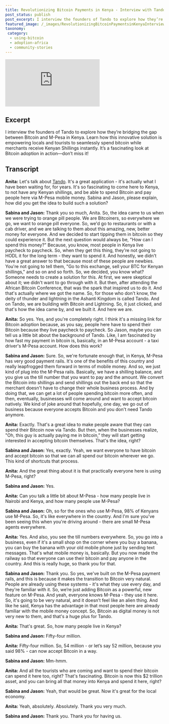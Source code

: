 ```yaml
---
title: Revolutionizing Bitcoin Payments in Kenya - Interview with Tando Founders
post_status: publish
post_excerpt: I interview the founders of Tando to explore how they’re bridging the gap between Bitcoin and M-Pesa in Kenya.
featured_image: /_images/RevolutionizingBitcoinPaymentsinKenyaInterviewwithTandoFounders.jpg
taxonomy:
 category:
  - using-bitcoin
  - adoption-africa
  - community-stories
---
```


<iframe src="https://player.vimeo.com/video/1039791341?badge=0&amp;autopause=0&amp;player_id=0&amp;app_id=58479" frameborder="0" allow="autoplay; fullscreen; picture-in-picture; clipboard-write; encrypted-media" title="Revolutionizing Bitcoin Payments in Kenya - Interview with Tando Founders"></iframe>

<div style="margin-bottom:30px;"></div>

## Excerpt

I interview the founders of Tando to explore how they’re bridging the gap between Bitcoin and M-Pesa in Kenya. Learn how this innovative solution is empowering locals and tourists to seamlessly spend bitcoin while merchants receive Kenyan Shillings instantly. It’s a fascinating look at Bitcoin adoption in action—don’t miss it!

## Transcript


**Anita:** Let's talk about [Tando](https://tando.me/). It's a great application - it's actually what I have been waiting for, for years. It's so fascinating to come here to Kenya, to not have any Kenyan shillings, and be able to spend Bitcoin and pay people here via M-Pesa mobile money. Sabina and Jason, please explain, how did you get the idea to build such a solution?

**Sabina and Jason:** Thank you so much, Anita. So, the idea came to us when we were trying to orange pill people. We are Bitcoiners, so everywhere we go, we want to orange pill everyone. So, we'd go to restaurants or with a cab driver, and we are talking to them about this amazing, new, better money for everyone. And we decided to start tipping them in bitcoin so they could experience it. But the next question would always be, "How can I spend this money?" Because, you know, most people in Kenya live paycheck to paycheck. So, when they get this thing, they're not going to HODL it for the long term - they want to spend it. And honestly, we didn't have a great answer to that because most of these people are newbies. You're not going to tell them, "Go to this exchange, sell your BTC for Kenyan shillings," and so on and so forth. So, we decided, you know what? Someone needs to create a solution for this. At first, we were skeptical about it; we didn't want to go through with it. But then, after attending the African Bitcoin Conference, that was the spark that inspired us to do it. And that's actually where we got the name. So, for those who don't know, the deity of thunder and lightning in the Ashanti Kingdom is called Tando. And on Tando, we are building with Bitcoin and Lightning. So, it just clicked, and that's how the idea came by, and we built it. And here we are.

**Anita:** So yes. Yes, and you're completely right. I think it's a missing link for Bitcoin adoption because, as you say, people here have to spend their Bitcoin because they live paycheck to paycheck. So Jason, maybe you can tell us a little bit about the background of Tando. Like, I am fascinated by how fast my payment in bitcoin is, basically, in an M-Pesa account - a taxi driver's M-Pesa account. How does this work?

**Sabina and Jason:** Sure. So, we're fortunate enough that, in Kenya, M-Pesa has very good payment rails. It's one of the benefits of this country and really leapfrogged them forward in terms of mobile money. And so, we just kind of plug into the M-Pesa rails. Basically, we have a shilling balance, and you give us the till number that you want to pay and the amount. We convert the Bitcoin into shillings and send shillings out the back end so that the merchant doesn't have to change their whole business process. And by doing that, we can get a lot of people spending bitcoin more often, and then, eventually, businesses will come around and want to accept bitcoin natively. We kind of joke around that hopefully, one day, we go out of business because everyone accepts Bitcoin and you don't need Tando anymore.

**Anita:** Exactly. That's a great idea to make people aware that they can spend their Bitcoin now via Tando. But then, when the businesses realize, "Oh, this guy is actually paying me in bitcoin," they will start getting interested in accepting bitcoin themselves. That's the idea, right?

**Sabina and Jason:** Yes, exactly. Yeah, we want everyone to have bitcoin and accept bitcoin so that we can all spend our bitcoin wherever we go. This kind of shortcuts that process.

**Anita:** And the great thing about it is that practically everyone here is using M-Pesa, right?

**Sabina and Jason:** Yes.

**Anita:** Can you talk a little bit about M-Pesa - how many people live in Nairobi and Kenya, and how many people use M-Pesa?

**Sabina and Jason:** Oh, so for the ones who use M-Pesa, 98% of Kenyans use M-Pesa. So, it's like everywhere in the country. And I'm sure you've been seeing this when you're driving around - there are small M-Pesa agents everywhere.

**Anita:** Yes. And also, you see the till numbers everywhere. So, you go into a business, even if it's a small shop on the corner where you buy a banana, you can buy the banana with your old mobile phone just by sending text messages. That's what mobile money is, basically. But you now made the railway so that everyone can use their bitcoin and pay anyone in the country. And this is really huge, so thank you for that.

**Sabina and Jason:** Thank you. So yes, we've built on the M-Pesa payment rails, and this is because it makes the transition to Bitcoin very natural. People are already using these systems - it's what they use every day, and they're familiar with it. So, we’re just adding Bitcoin as a powerful, new feature on M-Pesa. And yeah, everyone knows M-Pesa - they use it here. So, it's going to be very natural, and it doesn’t feel like an alien thing. And like he said, Kenya has the advantage in that most people here are already familiar with the mobile money concept. So, Bitcoin as digital money is not very new to them, and that's a huge plus for Tando.

**Anita:** That's great. So, how many people live in Kenya?

**Sabina and Jason:** Fifty-four million.

**Anita:** Fifty-four million. So, 54 million - or let’s say 52 million, because you said 98% - can now accept Bitcoin in a way.

**Sabina and Jason:** Mm-hmm.

**Anita:** And all the tourists who are coming and want to spend their bitcoin can spend it here too, right? That's fascinating. Bitcoin is now this \$2 trillion asset, and you can bring all that money into Kenya and spend it here, right?

**Sabina and Jason:** Yeah, that would be great. Now it's great for the local economy.

**Anita:** Yeah, absolutely. Absolutely. Thank you very much.

**Sabina and Jason:** Thank you. Thank you for having us.

